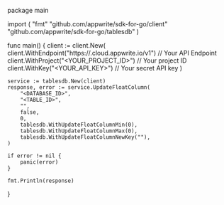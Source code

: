 package main

import (
    "fmt"
    "github.com/appwrite/sdk-for-go/client"
    "github.com/appwrite/sdk-for-go/tablesdb"
)

func main() {
    client := client.New(
        client.WithEndpoint("https://<REGION>.cloud.appwrite.io/v1") // Your API Endpoint
        client.WithProject("<YOUR_PROJECT_ID>") // Your project ID
        client.WithKey("<YOUR_API_KEY>") // Your secret API key
    )

    service := tablesdb.New(client)
    response, error := service.UpdateFloatColumn(
        "<DATABASE_ID>",
        "<TABLE_ID>",
        "",
        false,
        0,
        tablesdb.WithUpdateFloatColumnMin(0),
        tablesdb.WithUpdateFloatColumnMax(0),
        tablesdb.WithUpdateFloatColumnNewKey(""),
    )

    if error != nil {
        panic(error)
    }

    fmt.Println(response)
}
